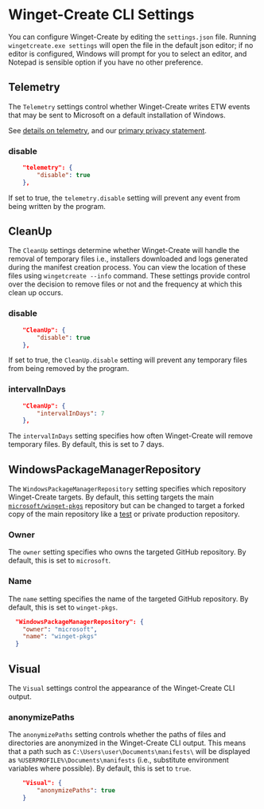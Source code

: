 
# Winget-Create CLI Settings

You can configure Winget-Create by editing the `settings.json` file. Running `wingetcreate.exe settings` will open the file in the default json editor; if no editor is configured, Windows will prompt for you to select an editor, and Notepad is sensible option if you have no other preference.

## Telemetry

The `Telemetry` settings control whether Winget-Create writes ETW events that may be sent to Microsoft on a default installation of Windows.

See [details on telemetry](https://github.com/microsoft/winget-create#datatelemetry), and our [primary privacy statement](../PRIVACY.md).

### disable

```json
    "telemetry": {
        "disable": true
    },
```

If set to true, the `telemetry.disable` setting will prevent any event from being written by the program.

## CleanUp

The `CleanUp` settings determine whether Winget-Create will handle the removal of temporary files i.e., installers downloaded and logs generated during the manifest creation process. You can view the location of these files using `wingetcreate --info` command. These settings provide control over the decision to remove files or not and the frequency at which this clean up occurs.

### disable

```json
    "CleanUp": {
        "disable": true
    },
```

If set to true, the `CleanUp.disable` setting will prevent any temporary files from being removed by the program.

### intervalInDays

```json
    "CleanUp": {
        "intervalInDays": 7
    },
```

The `intervalInDays` setting specifies how often Winget-Create will remove temporary files. By default, this is set to 7 days.

## WindowsPackageManagerRepository

The `WindowsPackageManagerRepository` setting specifies which repository Winget-Create targets. By default, this setting targets the main [`microsoft/winget-pkgs`](https://github.com/microsoft/winget-pkgs) repository but can be changed to target a forked copy of the main repository like a [test](https://github.com/microsoft/winget-pkgs-submission-test) or private production repository. 

### Owner
The `owner` setting specifies who owns the targeted GitHub repository. By default, this is set to `microsoft`.


### Name
The `name` setting specifies the name of the targeted GitHub repository. By default, this is set to `winget-pkgs`.

```json
  "WindowsPackageManagerRepository": {
    "owner": "microsoft",
    "name": "winget-pkgs"
  }
```

## Visual

The `Visual` settings control the appearance of the Winget-Create CLI output.

### anonymizePaths

The `anonymizePaths` setting controls whether the paths of files and directories are anonymized in the Winget-Create CLI output. This means that a path such as `C:\Users\user\Documents\manifests\` will be displayed as `%USERPROFILE%\Documents\manifests` (i.e., substitute environment variables where possible). By default, this is set to `true`.

```json
    "Visual": {
        "anonymizePaths": true
    }
```
